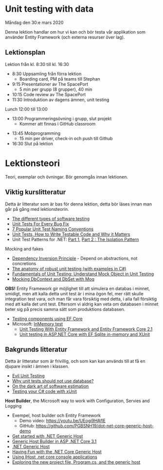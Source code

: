 # Unit testing with data

Måndag den 30:e mars 2020

Denna lektion handlar om hur vi kan och bör testa vår applikation som använder Entity Framework (och externa resurser över lag).

## Lektionsplan

Lektion från kl. 8:30 till kl. 16:30

* 8:30 Uppsamling från förra lektion    
  - Boarding card, PM på teams till Stephan
* 9:15 Presentationer av The SpacePort
  - 5 min per grupp (8 grupper), 40 min
* 10:15 Code review av The SpacePort
* 11:30 Introduktion av dagens ämnen, unit testing

Lunch 12:00 till 13:00

* 13:00 Programmeringsövning i grupp, slut projekt
  * Kommer att finnas i GitHub classroom


- 13:45 Mobprogramming
  - 15 min per driver, check-in och push till Github
- 16:30 Slut på lektion

# Lektionsteori

Teori, exemplar och övningar. Bör genomgås innan lektionen.

## Viktig kurslitteratur

Detta är litteratur som är bas för denna lektion, detta bör läses innan man går på gång med lektionsteorin.

* [The different types of software testing](https://www.atlassian.com/continuous-delivery/software-testing/types-of-software-testing)
* [Unit Tests For Every Bug Fix](http://iedaddy.com/2016/11/unit-tests-every-bug-fix/)
* [7 Popular Unit Test Naming Conventions](https://dzone.com/articles/7-popular-unit-test-naming)
* [Unit Tests, How to Write Testable Code and Why it Matters](https://www.toptal.com/qa/how-to-write-testable-code-and-why-it-matters)
* Unit Test Patterns for .NET: [Part 1](https://www.typemock.com/unit-test-patterns-for-net/), [Part 2 : The Isolation Pattern](https://www.typemock.com/unit-test-patterns-part-ii)

Mocking and fakes

* [Dependency Inversion Principle](https://deviq.com/dependency-inversion-principle/) - Depend on abstractions, not concretions
* [The anatomy of robust unit testing (with examples in C#)](https://raygun.com/blog/unit-testing-examples-and-anatomy/)
* [Fundamentals of Unit Testing: Understand Mock Object in Unit Testing](https://www.c-sharpcorner.com/UploadFile/dacca2/fundamental-of-unit-testing-understand-mock-object-in-unit/)
* [Mocking DbContext and DbSet with Moq](https://www.jankowskimichal.pl/en/2016/01/mocking-dbcontext-and-dbset-with-moq/)

**OBS!** Entity Framework gir möjlighet till att simulera en databas i minnet, smidigt, men att kalla detta unit test är i mina ögon fel, mer rätt skulle integration test vara, och man får vara försiktig med detta, i alla fall försiktig med att kalla det unit test. Eftersom vi aldrig kan veta om databasen i minnet beter sig på precis samma sätt som produktions databasen.

* [Testing components using EF Core](https://docs.microsoft.com/en-us/ef/core/miscellaneous/testing/)
* Microsoft: [InMemory test](https://docs.microsoft.com/en-us/ef/core/miscellaneous/testing/in-memory) 
  * [Unit Testing With Entity Framework and Entity Framework Core 2.1](https://dev.to/pcmichaels/unit-testing-with-entity-framework-and-entity-framework-core-2-1-1j2)
  * [Unit testing in ASP.NET Core with EF Sqlite in-memory and XUnit](https://raaaimund.github.io/tech/2019/05/07/aspnet-core-unit-testing-inmemory/)

## Bakgrunds litteratur

Detta är litteratur som är frivillig, och som kan kan används till at få en djupare insikt i ämnen i klassen.

* [Evil Unit Testing](https://coderanch.com/wiki/718795/Unit-Testing)
* [Why unit tests should not use database?](https://stackoverflow.com/questions/15450957/why-unit-tests-should-not-use-database)
* [On the dark art of software estimation](https://techcrunch.com/2016/04/30/estimate-thrice-develop-once/)
* [Testing your C# code with xUnit](https://www.codemotion.com/magazine/dev-hub/backend-dev/testing-your-c-code-with-xunit/)

**Host Builder**, the Microsoft way to work with Configuration, Servies and Logging

* Exempel, host builder och Entity Framework
  * Demo video: https://youtu.be/UEogi9HAflE
  * GitHub: https://github.com/PGBSNH19/dot-net-core-generic-host-demo
* [Get started with .NET Generic Host](https://snede.net/get-started-with-net-generic-host/)
* [Generic Host Builder in ASP .NET Core 3.1](https://wakeupandcode.com/generic-host-builder-in-asp-net-core-3-1/)
* [.NET Generic Host](https://docs.microsoft.com/en-us/aspnet/core/fundamentals/host/generic-host?view=aspnetcore-3.1)
* [Having Fun with the .NET Core Generic Host](https://jmezach.github.io/2017/10/29/having-fun-with-the-.net-core-generic-host/)
* [Using IHost .net core console applications](https://garywoodfine.com/ihost-net-core-console-applications/)
* [Exploring the new project file, Program.cs, and the generic host](https://andrewlock.net/exploring-the-new-project-file-program-and-the-generic-host-in-asp-net-core-3/)
